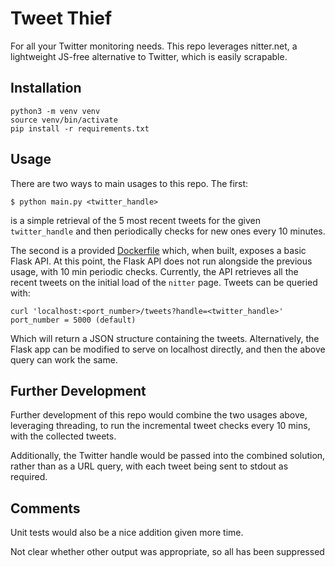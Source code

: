 # Tweet Thief
For all your Twitter monitoring needs. This repo leverages nitter.net, a lightweight JS-free 
alternative to Twitter, which is easily scrapable.

## Installation
```
python3 -m venv venv
source venv/bin/activate
pip install -r requirements.txt
```

## Usage
There are two ways to main usages to this repo. The first:
```
$ python main.py <twitter_handle>
```
is a simple retrieval of the 5 most recent tweets for the given `twitter_handle` and then 
periodically checks for new ones every 10 minutes.

The second is a provided [Dockerfile](Dockerfile) which, when built, exposes a basic Flask API. At
this point, the Flask API does not run alongside the previous usage, with 10 min periodic checks. 
Currently, the API retrieves all the recent tweets on the initial load of the `nitter` page. Tweets 
can be queried with:
```
curl 'localhost:<port_number>/tweets?handle=<twitter_handle>'
port_number = 5000 (default)
```
Which will return a JSON structure containing the tweets. Alternatively, the Flask app can be 
modified to serve on localhost directly, and then the above query can work the same.

## Further Development
Further development of this repo would combine the two usages above, leveraging threading, to run 
the incremental tweet checks every 10 mins, with the collected tweets.
 
Additionally, the Twitter handle would be passed into the combined solution, rather than as a URL 
query, with each tweet being sent to stdout as required.

## Comments

Unit tests would also be a nice addition given more time. 

Not clear whether other output was appropriate, so all has been suppressed 
